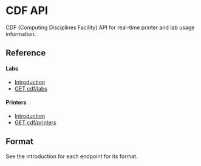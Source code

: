 # CDF API

CDF (Computing Disciplines Facility) API for real-time printer and lab usage information.

<div id="reference">
  <h2>Reference</h2>
  <h4>Labs</h4>
  <ul>
    <li><a href="./labs/README.md">Introduction</a></li>
    <li><a href="./labs/list.md">GET cdf/labs</a></li>
  </ul>
  <h4>Printers</h4>
  <ul>
    <li><a href="./printers/README.md">Introduction</a></li>
    <li><a href="./printers/list.md">GET cdf/printers</a></li>
  </ul>
</div>

## Format

See the introduction for each endpoint for its format.
